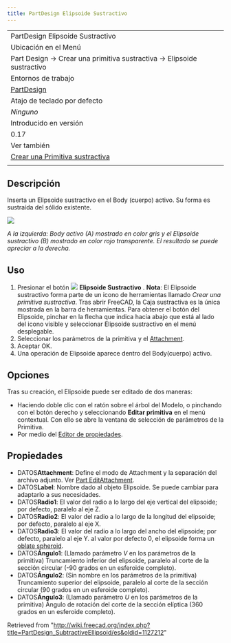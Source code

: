 ```yaml
---
title: PartDesign Elipsoide Sustractivo
---
```

|  |
| --- |
| PartDesign Elipsoide Sustractivo |
| Ubicación en el Menú |
| Part Design → Crear una primitiva sustractiva → Elipsoide sustractivo |
| Entornos de trabajo |
| [PartDesign](/PartDesign_Workbench/es "PartDesign Workbench/es") |
| Atajo de teclado por defecto |
| *Ninguno* |
| Introducido en versión |
| 0.17 |
| Ver también |
| [Crear una Primitiva sustractiva](/PartDesign_CompPrimitiveSubtractive/es "PartDesign CompPrimitiveSubtractive/es") |
|  |

## Descripción

Inserta un Elipsoide sustractivo en el Body (cuerpo) activo. Su forma es sustraída del sólido existente.

![](/images/PartDesign_SubtractiveEllipsoid_example.svg)

*A la izquierda: Body activo (A) mostrado en color gris y el Elipsoide sustractivo (B) mostrado en color rojo transparente. El resultado se puede apreciar a la derecha.*

## Uso

1. Presionar el botón ![](/images/PartDesign_SubtractiveEllipsoid.svg) **Elipsoide Sustractivo** . **Nota**: El Elipsoide sustractivo forma parte de un icono de herramientas llamado *Crear una primitiva sustractiva*. Tras abrir FreeCAD, la Caja sustractiva es la única mostrada en la barra de herramientas. Para obtener el botón del Elipsoide, pinchar en la flecha que indica hacia abajo que está al lado del icono visible y seleccionar Elipsoide sustractivo en el menú desplegable.
2. Seleccionar los parámetros de la primitiva y el [Attachment](/Part_EditAttachment "Part EditAttachment").
3. Aceptar OK.
4. Una operación de Elipsoide aparece dentro del Body(cuerpo) activo.

## Opciones

Tras su creación, el Elipsoide puede ser editado de dos maneras:

* Haciendo doble clic con el ratón sobre el árbol del Modelo, o pinchando con el botón derecho y seleccionando **Editar primitiva** en el menú contextual. Con ello se abre la ventana de selección de parámetros de la Primitiva.
* Por medio del [Editor de propiedades](/Property_editor/es "Property editor/es").

## Propiedades

* DATOS**Attachment**: Define el modo de Attachment y la separación del archivo adjunto. Ver [Part EditAttachment](/Part_EditAttachment "Part EditAttachment").
* DATOS**Label**: Nombre dado al objeto Elipsoide. Se puede cambiar para adaptarlo a sus necesidades.
* DATOS**Radio1**: El valor del radio a lo largo del eje vertical del elipsoide; por defecto, paralelo al eje Z.
* DATOS**Radio2**: El valor del radio a lo largo de la longitud del elipsoide; por defecto, paralelo al eje X.
* DATOS**Radio3**: El valor del radio a lo largo del ancho del elipsoide; por defecto, paralelo al eje Y. al valor por defecto 0, el elipsoide forma un [oblate spheroid](http://en.wikipedia.org/wiki/Oblate_spheroid).
* DATOS**Ángulo1**: (Llamado parámetro *V* en los parámetros de la primitiva) Truncamiento inferior del elipsoide, paralelo al corte de la sección circular (-90 grados en un esferoide completo).
* DATOS**Ángulo2**: (Sin nombre en los parámetros de la primitiva) Truncamiento superior del elipsoide, paralelo al corte de la sección circular (90 grados en un esferoide completo).
* DATOS**Ángulo3**: (Llamado parámetro *U* en los parámetros de la primitiva) Ángulo de rotación del corte de la sección elíptica (360 grados en un esferoide completo).

Retrieved from "<http://wiki.freecad.org/index.php?title=PartDesign_SubtractiveEllipsoid/es&oldid=1127212>"